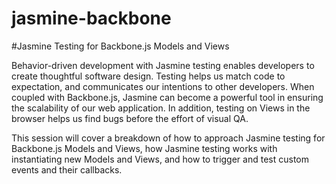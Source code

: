 jasmine-backbone
================

#Jasmine Testing for Backbone.js Models and Views

Behavior-driven development with Jasmine testing enables developers to create thoughtful software design. Testing helps us match code to expectation, and communicates our intentions to other developers. When coupled with Backbone.js, Jasmine can become a powerful tool in ensuring the scalability of our web application. In addition, testing on Views in the browser helps us find bugs before the effort of visual QA.

This session will cover a breakdown of how to approach Jasmine testing for Backbone.js Models and Views, how Jasmine testing works with instantiating new Models and Views, and how to trigger and test custom events and their callbacks.